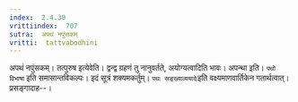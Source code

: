 ```yaml
---
index:  2.4.30
vrittiindex:  707
sutra:  अपथं नपुंसकम्
vritti:  tattvabodhini 
---
```


अपथं नपुंसकम्। तत्पुरुष इत्येवेति। द्वन्द्व ग्रहणं तु नानुवर्तते, अयोग्यत्वादिति भावः। अपन्था इति। `पथो विभाषा` इति समासान्तविकल्पः। इदं सूत्रं शक्यमकर्तुम्। `पथः सङ्ख्याव्ययादेः`इति वक्ष्यमाणवार्तिकेन गतार्थत्वात्। प्रसङ्गादाह--।

